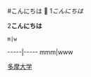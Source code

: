 #こんにちは :christmas_tree:
1*こんにちは*

2**こんにちは**

    m|w    
-----|-----
  mmm|www
  
[多摩大学](http://mic.tama.ac.jp/link/)
